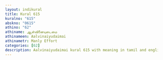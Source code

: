 ```yaml
---
layout: indikural
title: Kural 615
kuralno: "615"
abskno: "0615"
athino: "62"
athiname: ஆள்வினையுடைமை
athinameen: Aalvinaiyudaimai
athinametr: Manly Effort
categories: [62]
description: Aalvinaiyudaimai kural 615 with meaning in tamil and english 
---
```


